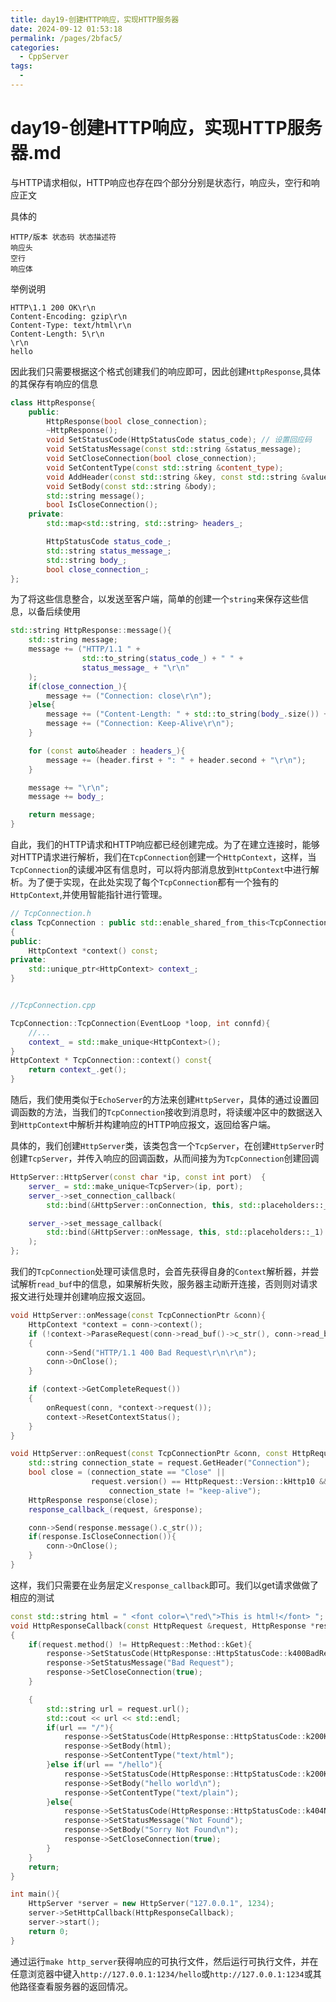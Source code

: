 ```yaml
---
title: day19-创建HTTP响应，实现HTTP服务器
date: 2024-09-12 01:53:18
permalink: /pages/2bfac5/
categories:
  - CppServer
tags:
  - 
---
```

# day19-创建HTTP响应，实现HTTP服务器.md

与HTTP请求相似，HTTP响应也存在四个部分分别是状态行，响应头，空行和响应正文

具体的
```
HTTP/版本 状态码 状态描述符
响应头
空行
响应体
```
举例说明
```
HTTP\1.1 200 OK\r\n
Content-Encoding: gzip\r\n
Content-Type: text/html\r\n
Content-Length: 5\r\n
\r\n
hello
```

因此我们只需要根据这个格式创建我们的响应即可，因此创建`HttpResponse`,具体的其保存有响应的信息
```c++
class HttpResponse{
    public:
        HttpResponse(bool close_connection);
        ~HttpResponse();
        void SetStatusCode(HttpStatusCode status_code); // 设置回应码
        void SetStatusMessage(const std::string &status_message);
        void SetCloseConnection(bool close_connection);
        void SetContentType(const std::string &content_type); 
        void AddHeader(const std::string &key, const std::string &value); // 设置回应头
        void SetBody(const std::string &body);
        std::string message(); 
        bool IsCloseConnection();
    private:
        std::map<std::string, std::string> headers_;

        HttpStatusCode status_code_;
        std::string status_message_;
        std::string body_;
        bool close_connection_;
};
```

为了将这些信息整合，以发送至客户端，简单的创建一个`string`来保存这些信息，以备后续使用
```c++
std::string HttpResponse::message(){
    std::string message;
    message += ("HTTP/1.1 " +
                std::to_string(status_code_) + " " +
                status_message_ + "\r\n"
    );
    if(close_connection_){
        message += ("Connection: close\r\n");
    }else{
        message += ("Content-Length: " + std::to_string(body_.size()) + "\r\n");
        message += ("Connection: Keep-Alive\r\n");
    }

    for (const auto&header : headers_){
        message += (header.first + ": " + header.second + "\r\n");
    }

    message += "\r\n";
    message += body_;

    return message;
}
```
自此，我们的HTTP请求和HTTP响应都已经创建完成。为了在建立连接时，能够对HTTP请求进行解析，我们在`TcpConnection`创建一个`HttpContext`，这样，当`TcpConnection`的读缓冲区有信息时，可以将内部消息放到`HttpContext`中进行解析。为了便于实现，在此处实现了每个`TcpConnection`都有一个独有的`HttpContext`,并使用智能指针进行管理。
```c++
// TcpConnection.h
class TcpConnection : public std::enable_shared_from_this<TcpConnection>
{
public:
    HttpContext *context() const;
private:
    std::unique_ptr<HttpContext> context_;
}


//TcpConnection.cpp

TcpConnection::TcpConnection(EventLoop *loop, int connfd){
    //...
    context_ = std::make_unique<HttpContext>();
}
HttpContext * TcpConnection::context() const{
    return context_.get();
}
```

随后，我们使用类似于`EchoServer`的方法来创建`HttpServer`，具体的通过设置回调函数的方法，当我们的`TcpConnection`接收到消息时，将读缓冲区中的数据送入到`HttpContext`中解析并构建响应的HTTP响应报文，返回给客户端。

具体的，我们创建`HttpServer`类，该类包含一个`TcpServer`，在创建`HttpServer`时创建`TcpServer`，并传入响应的回调函数，从而间接为为`TcpConnection`创建回调

```c++
HttpServer::HttpServer(const char *ip, const int port)  {
    server_ = std::make_unique<TcpServer>(ip, port);
    server_->set_connection_callback(
        std::bind(&HttpServer::onConnection, this, std::placeholders::_1));

    server_->set_message_callback(
        std::bind(&HttpServer::onMessage, this, std::placeholders::_1)
    );
};
```

我们的`TcpConnection`处理可读信息时，会首先获得自身的`Context`解析器，并尝试解析`read_buf`中的信息，如果解析失败，服务器主动断开连接，否则则对请求报文进行处理并创建响应报文返回。

```c++
void HttpServer::onMessage(const TcpConnectionPtr &conn){
    HttpContext *context = conn->context();
    if (!context->ParaseRequest(conn->read_buf()->c_str(), conn->read_buf()->Size()))
    {
        conn->Send("HTTP/1.1 400 Bad Request\r\n\r\n");
        conn->OnClose();
    }

    if (context->GetCompleteRequest())
    {
        onRequest(conn, *context->request());
        context->ResetContextStatus();
    }
}

void HttpServer::onRequest(const TcpConnectionPtr &conn, const HttpRequest &request){
    std::string connection_state = request.GetHeader("Connection");
    bool close = (connection_state == "Close" ||
                  request.version() == HttpRequest::Version::kHttp10 &&
                      connection_state != "keep-alive");
    HttpResponse response(close);
    response_callback_(request, &response);

    conn->Send(response.message().c_str());
    if(response.IsCloseConnection()){
        conn->OnClose();
    }
}

```

这样，我们只需要在业务层定义`response_callback`即可。我们以get请求做做了相应的测试

```c++
const std::string html = " <font color=\"red\">This is html!</font> ";
void HttpResponseCallback(const HttpRequest &request, HttpResponse *response)
{
    if(request.method() != HttpRequest::Method::kGet){
        response->SetStatusCode(HttpResponse::HttpStatusCode::k400BadRequest);
        response->SetStatusMessage("Bad Request");
        response->SetCloseConnection(true);
    }

    {
        std::string url = request.url();
        std::cout << url << std::endl;
        if(url == "/"){
            response->SetStatusCode(HttpResponse::HttpStatusCode::k200K);
            response->SetBody(html);
            response->SetContentType("text/html");
        }else if(url == "/hello"){
            response->SetStatusCode(HttpResponse::HttpStatusCode::k200K);
            response->SetBody("hello world\n");
            response->SetContentType("text/plain");
        }else{
            response->SetStatusCode(HttpResponse::HttpStatusCode::k404NotFound);
            response->SetStatusMessage("Not Found");
            response->SetBody("Sorry Not Found\n");
            response->SetCloseConnection(true);
        }
    }
    return;
}

int main(){
    HttpServer *server = new HttpServer("127.0.0.1", 1234);
    server->SetHttpCallback(HttpResponseCallback);
    server->start();
    return 0;
}
```

通过运行`make http_server`获得响应的可执行文件，然后运行可执行文件，并在任意浏览器中键入`http://127.0.0.1:1234/hello`或`http://127.0.0.1:1234`或其他路径查看服务器的返回情况。

